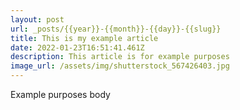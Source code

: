 ```yaml
---
layout: post
url: _posts/{{year}}-{{month}}-{{day}}-{{slug}}
title: This is my example article
date: 2022-01-23T16:51:41.461Z
description: This article is for example purposes
image_url: /assets/img/shutterstock_567426403.jpg
---
```

Example purposes body